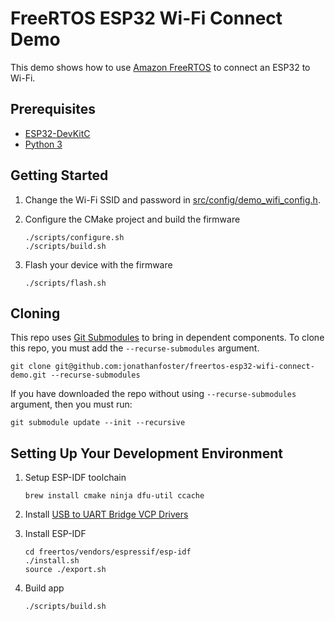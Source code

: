 # FreeRTOS ESP32 Wi-Fi Connect Demo

This demo shows how to use [Amazon FreeRTOS](https://github.com/aws/amazon-freertos) to connect an ESP32 to Wi-Fi.

## Prerequisites

* [ESP32-DevKitC](https://www.espressif.com/en/products/devkits/esp32-devkitc/overview)
* [Python 3](https://www.python.org/downloads/)

## Getting Started

1. Change the Wi-Fi SSID and password in [src/config/demo_wifi_config.h](src/config/demo_wifi_config.h#L10).
2. Configure the CMake project and build the firmware

    ```shell
   ./scripts/configure.sh
   ./scripts/build.sh
   ```

3. Flash your device with the firmware

    ```shell
    ./scripts/flash.sh
    ```

## Cloning

This repo uses [Git Submodules](https://git-scm.com/book/en/v2/Git-Tools-Submodules) to bring in dependent components. To clone this repo, you must add the `--recurse-submodules` argument.

```shell
git clone git@github.com:jonathanfoster/freertos-esp32-wifi-connect-demo.git --recurse-submodules
```

If you have downloaded the repo without using `--recurse-submodules` argument, then you must run:

```shell
git submodule update --init --recursive
```

## Setting Up Your Development Environment

1. Setup ESP-IDF toolchain

    ```shell
    brew install cmake ninja dfu-util ccache
    ```

2. Install [USB to UART Bridge VCP Drivers](https://www.silabs.com/documents/public/software/Mac_OSX_VCP_Driver.zip)
3. Install ESP-IDF

    ```shell
    cd freertos/vendors/espressif/esp-idf
    ./install.sh
    source ./export.sh
    ```

4. Build app

    ```shell
    ./scripts/build.sh
    ```

